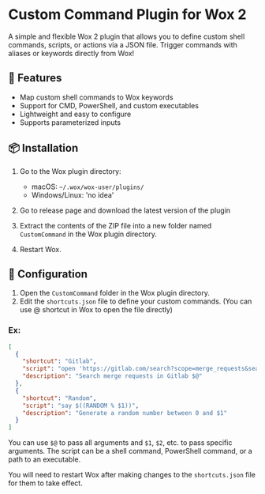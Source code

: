 # Custom Command Plugin for Wox 2

A simple and flexible Wox 2 plugin that allows you to define custom shell commands, scripts, or actions via a JSON file. Trigger commands with aliases or keywords directly from Wox!

## 🚀 Features

- Map custom shell commands to Wox keywords
- Support for CMD, PowerShell, and custom executables
- Lightweight and easy to configure
- Supports parameterized inputs

## 📦 Installation

1. Go to the Wox plugin directory:
    - macOS: `~/.wox/wox-user/plugins/`
    - Windows/Linux: 'no idea'

2. Go to release page and download the latest version of the plugin

3. Extract the contents of the ZIP file into a new folder named `CustomCommand` in the Wox plugin directory.

4. Restart Wox.

## 🔧 Configuration
1. Open the `CustomCommand` folder in the Wox plugin directory.
2. Edit the `shortcuts.json` file to define your custom commands. (You can use @ shortcut in Wox to open the file directly)

### Ex:
```json
[
  {
    "shortcut": "Gitlab",
    "script": "open 'https://gitlab.com/search?scope=merge_requests&search=$@'",
    "description": "Search merge requests in Gitlab $@"
  },
  {
    "shortcut": "Random",
    "script": "say $((RANDOM % $1))",
    "description": "Generate a random number between 0 and $1"
  }
]
```

You can use `$@` to pass all arguments and `$1`, `$2`, etc. to pass specific arguments. The script can be a shell command, PowerShell command, or a path to an executable.

You will need to restart Wox after making changes to the `shortcuts.json` file for them to take effect.